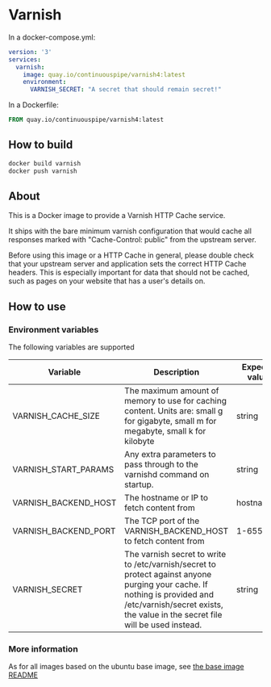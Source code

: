 # Varnish

In a docker-compose.yml:
```yml
version: '3'
services:
  varnish:
    image: quay.io/continuouspipe/varnish4:latest
    environment:
      VARNISH_SECRET: "A secret that should remain secret!"
```

In a Dockerfile:
```Dockerfile
FROM quay.io/continuouspipe/varnish4:latest
```


## How to build
```bash
docker build varnish
docker push varnish
```

## About

This is a Docker image to provide a Varnish HTTP Cache service.

It ships with the bare minimum varnish configuration that would cache all responses marked with "Cache-Control: public" from the upstream server.

Before using this image or a HTTP Cache in general, please double check that your upstream server
and application sets the correct HTTP Cache headers.
This is especially important for data that should not be cached, such as pages on your website
that has a user's details on.

## How to use

### Environment variables

The following variables are supported

Variable | Description | Expected values | Default
--- | --- | --- | ----
VARNISH_CACHE_SIZE | The maximum amount of memory to use for caching content. Units are: small g for gigabyte, small m for megabyte, small k for kilobyte | string | 1g
VARNISH_START_PARAMS | Any extra parameters to pass through to the varnishd command on startup. | string | empty
VARNISH_BACKEND_HOST | The hostname or IP to fetch content from | hostname/IP | web
VARNISH_BACKEND_PORT | The TCP port of the VARNISH_BACKEND_HOST to fetch content from | 1-65535 | 80
VARNISH_SECRET | The varnish secret to write to /etc/varnish/secret to protect against anyone purging your cache. If nothing is provided and /etc/varnish/secret exists, the value in the secret file will be used instead. | string | empty

### More information

As for all images based on the ubuntu base image, see
[the base image README](../../ubuntu/16.04/README.md)

